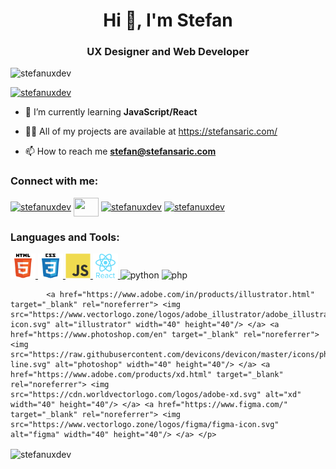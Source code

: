 <h1 align="center">Hi 👋, I'm Stefan</h1>
<h3 align="center"> UX Designer and Web Developer</h3>

<p align="left"> <img src="https://komarev.com/ghpvc/?username=stefanuxdev&label=Profile%20views&color=0e75b6&style=flat" alt="stefanuxdev" /> </p>

<p align="left"> <a href="https://github.com/ryo-ma/github-profile-trophy"><img src="https://github-profile-trophy.vercel.app/?username=stefanuxdev" alt="stefanuxdev" /></a> </p>

- 🌱 I’m currently learning **JavaScript/React**

- 👨‍💻 All of my projects are available at https://stefansaric.com/

- 📫 How to reach me **stefan@stefansaric.com**

<h3 align="left">Connect with me:</h3>
<p align="left">
<a href="https://linkedin.com/in/stefanuxdev" target="blank"><img align="center" src="https://raw.githubusercontent.com/rahuldkjain/github-profile-readme-generator/master/src/images/icons/Social/linked-in-alt.svg" alt="stefanuxdev" height="30" width="40" /></a>
 <a href="https://instagram.com/stefanuxdev" target="blank"><img align="center" src="https://raw.githubusercontent.com/rahuldkjain/github-profile-readme-generator/master/src/images/icons/Social/instagram.svg" alt="" height="30" width="40" /></a>
  <a href="https://www.behance.net/stefanuxdev" target="blank"><img align="center" src="https://raw.githubusercontent.com/rahuldkjain/github-profile-readme-generator/master/src/images/icons/Social/behance.svg" alt="stefanuxdev" height="30" width="40" /></a>
<a href="https://www.youtube.com/@stefanuxdev" target="blank"><img align="center" src="https://raw.githubusercontent.com/rahuldkjain/github-profile-readme-generator/master/src/images/icons/Social/youtube.svg" alt="stefanuxdev" height="30" width="40" /></a>
 
</p>

<h3 align="left">Languages and Tools:</h3>
<p align="left"> <a href="https://www.w3.org/html/" target="_blank" rel="noreferrer"> <img src="https://raw.githubusercontent.com/devicons/devicon/master/icons/html5/html5-original-wordmark.svg" alt="html5" width="40" height="40"/> </a> <a href="https://www.adobe.com/in/products/illustrator.html" target="_blank" rel="noreferrer"></a> <a href="https://www.w3schools.com/css/" target="_blank" rel="noreferrer"> <img src="https://raw.githubusercontent.com/devicons/devicon/master/icons/css3/css3-original-wordmark.svg" alt="css3" width="40" height="40"/>  <a href="https://developer.mozilla.org/en-US/docs/Web/JavaScript" target="_blank" rel="noreferrer"> <img src="https://raw.githubusercontent.com/devicons/devicon/master/icons/javascript/javascript-original.svg" alt="javascript" width="40" height="40"/> </a> <a href="https://reactjs.org/" target="_blank" rel="noreferrer"> <img src="https://raw.githubusercontent.com/devicons/devicon/master/icons/react/react-original-wordmark.svg" alt="react" width="40" height="40"/> </a> 
            <img src="https://cdn.jsdelivr.net/gh/devicons/devicon/icons/python/python-original-wordmark.svg" alt="python" width="40" height="40" /> <img src="https://cdn.jsdelivr.net/gh/devicons/devicon/icons/php/php-original.svg"  alt="php" width="40" height="40" />

            <a href="https://www.adobe.com/in/products/illustrator.html" target="_blank" rel="noreferrer"> <img src="https://www.vectorlogo.zone/logos/adobe_illustrator/adobe_illustrator-icon.svg" alt="illustrator" width="40" height="40"/> </a> <a href="https://www.photoshop.com/en" target="_blank" rel="noreferrer"> <img src="https://raw.githubusercontent.com/devicons/devicon/master/icons/photoshop/photoshop-line.svg" alt="photoshop" width="40" height="40"/> </a> <a href="https://www.adobe.com/products/xd.html" target="_blank" rel="noreferrer"> <img src="https://cdn.worldvectorlogo.com/logos/adobe-xd.svg" alt="xd" width="40" height="40"/> </a> <a href="https://www.figma.com/" target="_blank" rel="noreferrer"> <img src="https://www.vectorlogo.zone/logos/figma/figma-icon.svg" alt="figma" width="40" height="40"/> </a> </p>

<p><img align="center" src="https://github-readme-stats.vercel.app/api/top-langs?username=stefanuxdev&show_icons=true&locale=en&layout=compact" alt="stefanuxdev" /></p>
